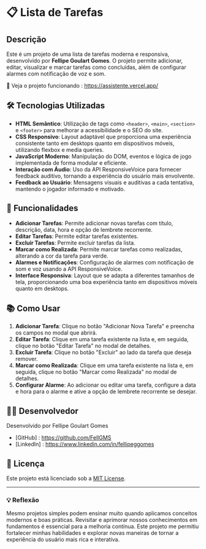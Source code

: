 # 📋 Lista de Tarefas

## Descrição

Este é um projeto de uma lista de tarefas moderna e responsiva, desenvolvido por **Fellipe Goulart Gomes**. O projeto permite adicionar, editar, visualizar e marcar tarefas como concluídas, além de configurar alarmes com notificação de voz e som.

🔗 Veja o projeto funcionando : https://assistente.vercel.app/

## 🛠️ Tecnologias Utilizadas

- **HTML Semântico**: Utilização de tags como `<header>`, `<main>`, `<section>` e `<footer>` para melhorar a acessibilidade e o SEO do site.
- **CSS Responsivo**: Layout adaptável que proporciona uma experiência consistente tanto em desktops quanto em dispositivos móveis, utilizando flexbox e media queries.
- **JavaScript Moderno**: Manipulação do DOM, eventos e lógica de jogo implementada de forma modular e eficiente.
- **Interação com Áudio**: Uso da API ResponsiveVoice para fornecer feedback auditivo, tornando a experiência do usuário mais envolvente.
- **Feedback ao Usuário**: Mensagens visuais e auditivas a cada tentativa, mantendo o jogador informado e motivado.

## 🚀 Funcionalidades

- **Adicionar Tarefas**: Permite adicionar novas tarefas com título, descrição, data, hora e opção de lembrete recorrente.
- **Editar Tarefas**: Permite editar tarefas existentes.
- **Excluir Tarefas**: Permite excluir tarefas da lista.
- **Marcar como Realizada**: Permite marcar tarefas como realizadas, alterando a cor da tarefa para verde.
- **Alarmes e Notificações**: Configuração de alarmes com notificação de som e voz usando a API ResponsiveVoice.
- **Interface Responsiva**: Layout que se adapta a diferentes tamanhos de tela, proporcionando uma boa experiência tanto em dispositivos móveis quanto em desktops.

## 📚 Como Usar

1. **Adicionar Tarefa**: Clique no botão "Adicionar Nova Tarefa" e preencha os campos no modal que abrirá.
2. **Editar Tarefa**: Clique em uma tarefa existente na lista e, em seguida, clique no botão "Editar Tarefa" no modal de detalhes.
3. **Excluir Tarefa**: Clique no botão "Excluir" ao lado da tarefa que deseja remover.
4. **Marcar como Realizada**: Clique em uma tarefa existente na lista e, em seguida, clique no botão "Marcar como Realizada" no modal de detalhes.
5. **Configurar Alarme**: Ao adicionar ou editar uma tarefa, configure a data e hora para o alarme e ative a opção de lembrete recorrente se desejar.

## 👨‍💻 Desenvolvedor

Desenvolvido por Fellipe Goulart Gomes

- [GitHub] : https://github.com/FellGMS
- [LinkedIn] : https://www.linkedin.com/in/fellipeggomes

## 📄 Licença

Este projeto está licenciado sob a [MIT License](LICENSE).

---

### 💡 Reflexão

Mesmo projetos simples podem ensinar muito quando aplicamos conceitos modernos e boas práticas. Revisitar e aprimorar nossos conhecimentos em fundamentos é essencial para a melhoria contínua. Este projeto me permitiu fortalecer minhas habilidades e explorar novas maneiras de tornar a experiência do usuário mais rica e interativa.
